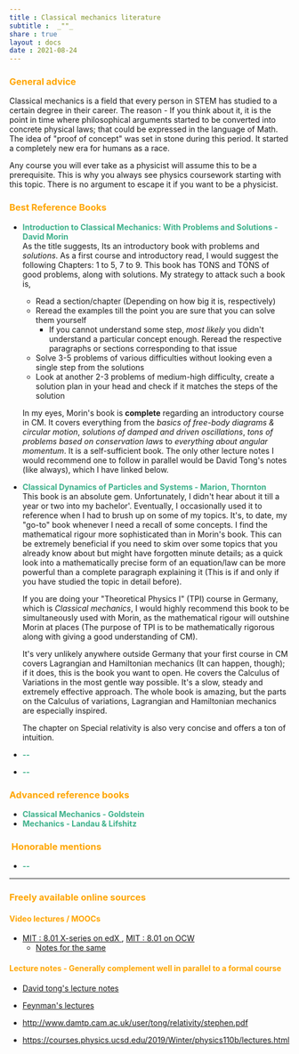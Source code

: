 ```yaml
---
title : Classical mechanics literature
subtitle :  _""_
share : true
layout : docs
date : 2021-08-24
---
```


### <span style="color:orange"> General advice </span>

Classical mechanics is a field that every person in STEM has studied to a certain degree in their career. The reason - If you think about it, it is the point in time where philosophical arguments started to be converted into concrete physical laws; that could be expressed in the language of Math. The idea of "proof of concept" was set in stone during this period. It started a completely new era for humans as a race.  

Any course you will ever take as a physicist will assume this to be a prerequisite. This is why you always see physics coursework starting with this topic. There is no argument to escape it if you want to be a physicist. 

### <span style="color:orange">Best Reference Books </span>

- <span style = "color:#3db18b"> **Introduction to Classical Mechanics: With Problems and Solutions - David Morin** </span> <br>As the title suggests, Its an introductory book with problems and *solutions*.  As a first course and introductory read, I would suggest the following Chapters: 1 to 5, 7 to 9. This book has TONS and TONS of good problems, along with solutions. My strategy to attack such a book is, 
  
  - Read a section/chapter (Depending on how big it is, respectively)
  - Reread the examples till the point you are sure that you can solve them yourself
    - If you cannot understand some step, *most likely* you didn't understand a particular concept enough. Reread the respective paragraphs or sections corresponding to that issue
  - Solve 3-5 problems of various difficulties without looking even a single step from the solutions
  - Look at another 2-3 problems of medium-high difficulty, create a solution plan in your head and check if it matches the steps of the solution
  
  In my eyes, Morin's book is **complete** regarding an introductory course in CM. It covers everything from the *basics of free-body diagrams & circular motion*, *solutions of damped and driven oscillations*, *tons of problems based on conservation laws* to *everything about angular momentum*. It is a self-sufficient book. The only other lecture notes I would recommend one to follow in parallel would be David Tong's notes (like always), which I have linked below.
  
- <span style = "color:#3db18b"> **Classical Dynamics of Particles and Systems - Marion, Thornton** </span> <br>
This book is an absolute gem. Unfortunately, I didn't hear about it till a year or two into my bachelor'. Eventually, I occasionally used it to reference when I had to brush up on some of my topics. It's, to date, my "go-to" book whenever I need a recall of some concepts. I find the mathematical rigour more sophisticated than in Morin's book. This can be extremely beneficial if you need to skim over some topics that you already know about but might have forgotten minute details; as a quick look into a mathematically precise form of an equation/law can be more powerful than a complete paragraph explaining it (This is if and only if you have studied the topic in detail before).
  
  If you are doing your "Theoretical Physics I" (TPI) course in Germany, which is *Classical mechanics*, I would highly recommend this book to be simultaneously used with Morin, as the mathematical rigour will outshine Morin at places (The purpose of TPI is to be mathematically rigorous along with giving a good understanding of CM).
  
  It's very unlikely anywhere outside Germany that your first course in CM covers Lagrangian and Hamiltonian mechanics (It can happen, though); if it does, this is the book you want to open. He covers the Calculus of Variations in the most gentle way possible. It's a slow, steady and extremely effective approach. The whole book is amazing, but the parts on the Calculus of variations, Lagrangian and Hamiltonian mechanics are especially inspired.
  
  The chapter on Special relativity is also very concise and offers a ton of intuition.
- <span style = "color:#3db18b">**--**  </span> <br>

- <span style = "color:#3db18b">**--**</span> <br>

### <span style="color:orange"> Advanced reference books </span>

- <span style = "color:#3db18b"> **Classical Mechanics - Goldstein** </span><br>
- <span  style = "color:#3db18b"> **Mechanics - Landau & Lifshitz** </span>

### <span style="color:orange"> Honorable mentions </span>

- <span  style = "color:#3db18b"> **--** </span>

<hr>

### <span style="color:orange">Freely available online sources </span>

#### <span style="color:orange">Video lectures / MOOCs</span> 

- [MIT : 8.01 X-series on edX ](https://www.edx.org/xseries/mitx-introductory-mechanics), [MIT : 8.01 on OCW](https://ocw.mit.edu/courses/physics/8-01sc-classical-mechanics-fall-2016/) 
  - [Notes for the same](https://ocw.mit.edu/courses/physics/8-01sc-classical-mechanics-fall-2016/readings/)


#### <span style="color:orange">Lecture notes - Generally complement well in parallel to a formal course</span>

- [David tong's lecture notes ](http://www.damtp.cam.ac.uk/user/tong/relativity.html) 

- [Feynman's lectures](https://www.feynmanlectures.caltech.edu/I_toc.html) 

- http://www.damtp.cam.ac.uk/user/tong/relativity/stephen.pdf

- https://courses.physics.ucsd.edu/2019/Winter/physics110b/lectures.html

  
